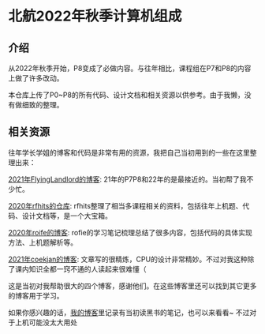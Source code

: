 # 北航2022年秋季计算机组成

## 介绍

从2022年秋季开始，P8变成了必做内容。与往年相比，课程组在P7和P8的内容上做了许多改动。

本仓库上传了P0~P8的所有代码、设计文档和相关资源以供参考。由于我懒，没有做细致的整理。

## 相关资源

往年学长学姐的博客和代码是非常有用的资源，我把自己当初用到的一些在这里整理出来：

[2021年FlyingLandlord的博客](https://flyinglandlord.github.io/): 21年的P7P8和22年的是最接近的。当初帮了我不少忙。

[2020年rfhits的仓库](https://github.com/rfhits/Computer-Organization-BUAA-2020): rfhits整理了相当多课程相关的资料，包括往年上机题、代码、设计文档等，是一个大宝箱。

[2020年roife的博客](https://roife.github.io/): rofie的学习笔记梳理总结了很多内容，包括代码的具体实现方法、上机题解析等。

[2021年coekjan的博客](https://coekjan.github.io/): 文章写的很精炼，CPU的设计非常精妙。不过对我这种除了课内知识全都一窍不通的人读起来很难懂（

这是当初对我帮助很大的四个博客，感谢他们。在这些博客里还可以找到其它更多的博客用于学习。

如果你感兴趣的话，[我的博客](https://douyabula.github.io/)里记录有当初读黑书的笔记，也可以来看看~ 不过对于上机可能没太大用处
